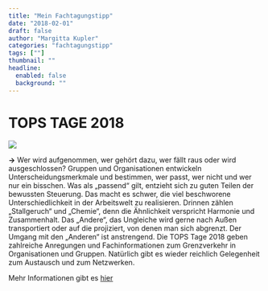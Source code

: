 ```yaml
---
title: "Mein Fachtagungstipp"
date: "2018-02-01"
draft: false
author: "Margitta Kupler"
categories: "fachtagungstipp"
tags: [""]
thumbnail: ""
headline:
  enabled: false
  background: ""
---
```


# TOPS TAGE 2018

<!--more-->

![](https://i0.wp.com/www.tops-ev.de/img/tt2018.jpg)

**→** Wer wird aufgenommen, wer gehört dazu, wer fällt raus oder wird
ausgeschlossen? Gruppen und Organisationen entwickeln Unterscheidungsmerkmale
und bestimmen, wer passt, wer nicht und wer nur ein bisschen. Was als
„passend“ gilt, entzieht sich zu guten Teilen der bewussten Steuerung. Das
macht es schwer, die viel beschworene Unterschiedlichkeit in der Arbeitswelt
zu realisieren. Drinnen zählen „Stallgeruch“ und „Chemie“, denn die
Ähnlichkeit verspricht Harmonie und Zusammenhalt. Das „Andere“, das Ungleiche
wird gerne nach Außen transportiert oder auf die projiziert, von denen man
sich abgrenzt. Der Umgang mit den „Anderen“ ist anstrengend. Die TOPS Tage
2018 geben zahlreiche Anregungen und Fachinformationen zum Grenzverkehr in
Organisationen und Gruppen. Natürlich gibt es wieder reichlich Gelegenheit zum
Austausch und zum Netzwerken.

Mehr Informationen gibt es [hier](http://www.tops-ev.de/angebote-fuer-einzelne/TOPS_Tage/TOPS_Tage_2018/ "TOPS Tage")
